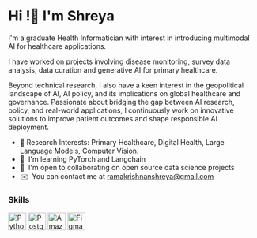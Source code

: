 Hi !👋 I'm Shreya 
===========================================================================================================================================

I'm a graduate Health Informatician with interest in introducing multimodal AI for healthcare applications. 

I have worked on projects involving disease monitoring, survey data analysis, data curation and generative AI for primary healthcare. 

Beyond technical research, I also have a keen interest in the geopolitical landscape of AI, AI policy, and its implications on global healthcare and governance. Passionate about bridging the gap between AI research, policy, and real-world applications, I continuously work on innovative solutions to improve patient outcomes and shape responsible AI deployment.

* 🔬 Research Interests: Primary Healthcare, Digital Health, Large Language Models, Computer Vision.
* 🧠  I'm learning PyTorch and Langchain 
* 🤝  I'm open to collaborating on open source data science projects
* ✉️  You can contact me at [ramakrishnanshreya@gmail.com](mailto:ramakrishnanshreya@gmail.com)

### Skills


<p align="left">
<a href="https://www.python.org/" target="_blank" rel="noreferrer"><img src="https://raw.githubusercontent.com/danielcranney/readme-generator/main/public/icons/skills/python-colored.svg" width="36" height="36" alt="Python" /></a>
<a href="https://www.postgresql.org/" target="_blank" rel="noreferrer"><img src="https://raw.githubusercontent.com/danielcranney/readme-generator/main/public/icons/skills/postgresql-colored.svg" width="36" height="36" alt="PostgreSQL" /></a>
<a href="https://aws.amazon.com" target="_blank" rel="noreferrer"><img src="https://raw.githubusercontent.com/danielcranney/readme-generator/main/public/icons/skills/aws-colored.svg" width="36" height="36" alt="Amazon Web Services" /></a>              
<a href="https://www.figma.com/" target="_blank" rel="noreferrer"><img src="https://raw.githubusercontent.com/danielcranney/readme-generator/main/public/icons/skills/figma-colored.svg" width="36" height="36" alt="Figma" /></a>
</p>

